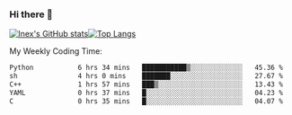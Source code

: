 ### Hi there 👋
[![lnex's GitHub stats](https://github-readme-stats.vercel.app/api?username=lnexenl&count_private=true&show_icons=true)](https://github.com/anuraghazra/github-readme-stats)[![Top Langs](https://github-readme-stats.vercel.app/api/top-langs/?username=lnexenl&layout=compact&langs_count=8&exclude_repo=32-bit-MIPS-CPU)](https://github.com/anuraghazra/github-readme-stats)

My Weekly Coding Time:
<!--START_SECTION:waka-->

```txt
Python           6 hrs 34 mins   ███████████▒░░░░░░░░░░░░░   45.36 %
sh               4 hrs 0 mins    ███████░░░░░░░░░░░░░░░░░░   27.67 %
C++              1 hrs 57 mins   ███▒░░░░░░░░░░░░░░░░░░░░░   13.43 %
YAML             0 hrs 37 mins   █░░░░░░░░░░░░░░░░░░░░░░░░   04.23 %
C                0 hrs 35 mins   █░░░░░░░░░░░░░░░░░░░░░░░░   04.07 %
```

<!--END_SECTION:waka-->
